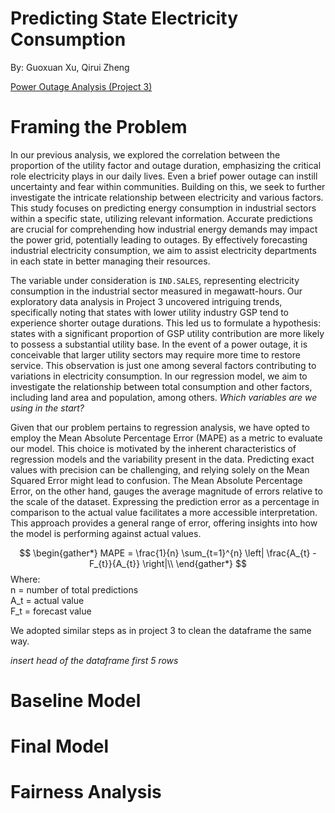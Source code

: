 # Predicting State Electricity Consumption
By: Guoxuan Xu, Qirui Zheng

[Power Outage Analysis (Project 3)](https://qz07.github.io/powerOutage-Analysis/)

# Framing the Problem
In our previous analysis, we explored the correlation between the proportion of the utility factor and outage duration, emphasizing the critical role electricity plays in our daily lives. Even a brief power outage can instill uncertainty and fear within communities. Building on this, we seek to further investigate the intricate relationship between electricity and various factors. This study focuses on predicting energy consumption in industrial sectors within a specific state, utilizing relevant information. Accurate predictions are crucial for comprehending how industrial energy demands may impact the power grid, potentially leading to outages. By effectively forecasting industrial electricity consumption, we aim to assist electricity departments in each state in better managing their resources. 

The variable under consideration is `IND.SALES`, representing electricity consumption in the industrial sector measured in megawatt-hours. Our exploratory data analysis in Project 3 uncovered intriguing trends, specifically noting that states with lower utility industry GSP tend to experience shorter outage durations. This led us to formulate a hypothesis: states with a significant proportion of GSP utility contribution are more likely to possess a substantial utility base. In the event of a power outage, it is conceivable that larger utility sectors may require more time to restore service. This observation is just one among several factors contributing to variations in electricity consumption. In our regression model, we aim to investigate the relationship between total consumption and other factors, including land area and population, among others. 
*Which variables are we using in the start?*

Given that our problem pertains to regression analysis, we have opted to employ the Mean Absolute Percentage Error (MAPE) as a metric to evaluate our model. This choice is motivated by the inherent characteristics of regression models and the variability present in the data. Predicting exact values with precision can be challenging, and relying solely on the Mean Squared Error might lead to confusion. The Mean Absolute Percentage Error, on the other hand, gauges the average magnitude of errors relative to the scale of the dataset. Expressing the prediction error as a percentage in comparison to the actual value facilitates a more accessible interpretation. This approach provides a general range of error, offering insights into how the model is performing against actual values.

$$
\begin{gather*}
MAPE = \frac{1}{n} \sum_{t=1}^{n} \left| \frac{A_{t} - F_{t}}{A_{t}} \right|\\
\end{gather*}
$$
Where:  
n = number of total predictions  
A\_t = actual value  
F\_t = forecast value

We adopted similar steps as in project 3 to clean the dataframe the same way. 

*insert head of the dataframe first 5 rows*
# Baseline Model


# Final Model 

# Fairness Analysis

